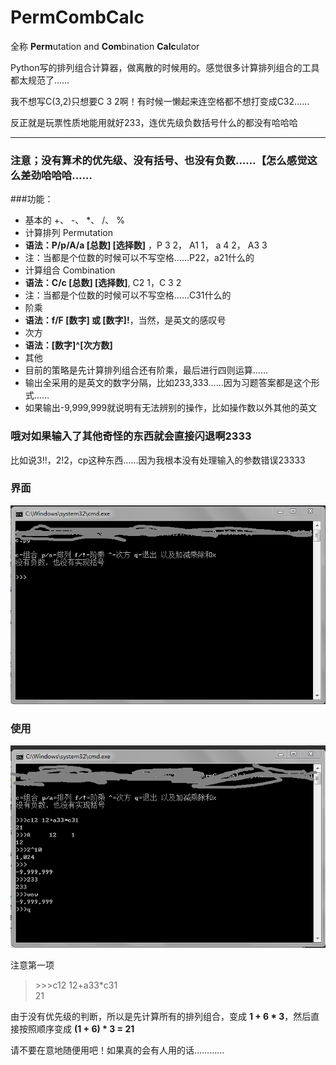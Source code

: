 # PermCombCalc  

全称 **Perm**utation and **Com**bination **Calc**ulator  

Python写的排列组合计算器，做离散的时候用的。感觉很多计算排列组合的工具都太规范了……

我不想写C(3,2)只想要C 3 2啊！有时候一懒起来连空格都不想打变成C32……  

反正就是玩票性质地能用就好233，连优先级负数括号什么的都没有哈哈哈  

***  

### 注意；没有**算术的优先级**、没有**括号**、也没有**负数**……【怎么感觉这么差劲哈哈哈……

###功能：  
*  基本的 \+、 \-、 \*、 /、 %
*  计算排列 Permutation  
  * **语法：P/p/A/a [总数] [选择数]** ，P 3 2， A1 1， a 4 2， A3     3  
  * 注：当都是个位数的时候可以不写空格……P22，a21什么的	  
*  计算组合	Combination  
  * **语法：C/c [总数] [选择数]**, C2 1，C 3 2  
  * 注：当都是个位数的时候可以不写空格……C31什么的	  
*  阶乘  
  * **语法：f/F [数字] 或 [数字]!**，当然，是英文的感叹号  
*  次方  
  * **语法：[数字]^[次方数]**  
*  其他  
  * 目前的策略是先计算排列组合还有阶乘，最后进行四则运算……  
  * 输出全采用的是英文的数字分隔，比如233,333……因为习题答案都是这个形式……  
  * 如果输出-9,999,999就说明有无法辨别的操作，比如操作数以外其他的英文  

### 哦对如果输入了其他奇怪的东西就会直接闪退啊2333  
比如说3!!，2!2，cp这种东西……因为我根本没有处理输入的参数错误23333  

### 界面  
![image](/screenshot/show.png)

### 使用
![image](/screenshot/use.png)

注意第一项
> \>\>\>c12 12+a33\*c31  
  21  

由于没有优先级的判断，所以是先计算所有的排列组合，变成 **1 + 6 \* 3**，然后直接按照顺序变成 **(1 + 6) \* 3 = 21**

请不要在意地随便用吧！如果真的会有人用的话…………
